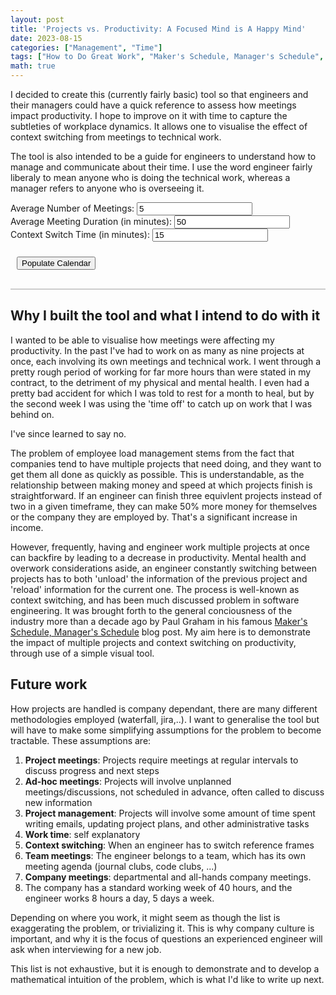 ```yaml
---
layout: post
title: 'Projects vs. Productivity: A Focused Mind is A Happy Mind'
date: 2023-08-15
categories: ["Management", "Time"]
tags: ["How to Do Great Work", "Maker's Schedule, Manager's Schedule", "Time Management"]
math: true
---
```


I decided to create this (currently fairly basic) tool so that engineers and their managers could have a quick reference to assess how meetings impact productivity. I hope to improve on it with time to capture the subtleties of workplace dynamics. It allows one to visualise the effect of context switching from meetings to technical work.

The tool is also intended to be a guide for engineers to understand how to manage and communicate about their time. I use the word engineer fairly liberaly to mean anyone who is doing the technical work, whereas a manager refers to anyone who is overseeing it.

<head>
  <meta charset='utf-8' />
  <title>Meeting Calendar</title>
  <script src='https://cdn.jsdelivr.net/npm/fullcalendar@6.1.8/index.global.min.js'></script>
  <style>
    /* Custom styles for the calendar */
    #calendar {
      border: 1px solid #ccc;
      margin: 20px auto;
      max-width: 900px;
      /* Remove title outline */
      font-weight: bold;
      outline: none;
    }
    
    /* Style for input boxes and button */
    .input-box {
      margin: 10px;
    }
    
    #generate-button {
      margin: 10px;
    }
  </style>
  <script> 
    // 0. Description of calendar to be shown
    document.addEventListener('DOMContentLoaded', function() {
      var calendarEl = document.getElementById('calendar');
      var calendar = new FullCalendar.Calendar(calendarEl, {
        initialView: 'timeGridWeek',
        slotLabelFormat: {
          hour: 'numeric',
          minute: '2-digit',
          omitZeroMinute: false,
          meridiem: 'short'
        },
        slotDuration: '00:30:00',
        slotMinTime: '09:00:00',
        slotMaxTime: '18:00:00',
        weekends: false,
        eventOverlap: false,
      });
      
    calendar.render();

    // 1. Create the function to populate the calendar
    function populateCalendar() {
      // A. Pre-declare cariables of interest
      const avgNumMeetings = parseInt(document.getElementById("avgNumMeetings").value);
      const avgMeetingDuration = parseInt(document.getElementById("avgMeetingDuration").value)*60000;
      const contextSwitchTime = parseInt(document.getElementById("contextSwitchTime").value)*60000;
      const workingDayStart = 9; // Start time in minutes (9 am)
      const workingDayEnd = 18; // End time in minutes (6 pm)
      currentDate = new Date();
      const minutesPerDay = (workingDayEnd - workingDayStart) * 60 * 60000;
      const totalMinutesAvailable = minutesPerDay * 5;
      const intervalBetweenEvents = Math.round(totalMinutesAvailable / (avgNumMeetings));
      var events = [];
      const dayOfWeek = currentDate.getDay()

      // B. Initialise calendar and first meeting
      // Clear all events from the calendar if any
    calendar.getEventSources().forEach(function(eventSource) {
      eventSource.remove();
    });
      if (dayOfWeek === 0) {
        // If it's Sunday, find the next Monday
        currentDate.setDate(currentDate.getDate() + 1);
      } else if (dayOfWeek > 1) {
        // If it's Tuesday to Saturday, find the previous Monday
        const daysUntilMonday = dayOfWeek - 1;
        currentDate.setDate(currentDate.getDate() - daysUntilMonday);
      }
      currentDate.setHours(9, 0, 0, 0);
      let meetingStartTime = new Date(currentDate);

      // C. Loop over number of meetings to populate calendar
      for (var i = 0; i < avgNumMeetings; i++) {

        // i. Ensure the start time is within working hours and if it is display it with associated context switches
        if (meetingStartTime.getHours() >= 9 && meetingStartTime.getHours() + (avgMeetingDuration / 6000000) <= 18) {
          events.push({
          title: 'Meeting',
          start: new Date(meetingStartTime),
          end: new Date(meetingStartTime.getTime() + avgMeetingDuration),
          description: "",
          backgroundColor: '#e0e0e0', // Blue shade
        });

        // Context switch after meeting
        let latterCSEnd = new Date(meetingStartTime.getTime() + avgMeetingDuration + contextSwitchTime);
        if (meetingStartTime.getHours() > 17 && meetingStartTime.getMinutes() > 45){
          latterCSEnd = new Date(meetingStartTime.getTime()-(meetingStartTime.getMinutes()-45)*60000)
          events.push({
          title: 'Context switch',
          start: new Date(meetingStartTime.getTime() + avgMeetingDuration ),
          end: new Date(meetingStartTime.getTime() + avgMeetingDuration + contextSwitchTime),
          description: "",
          backgroundColor: '#f7be6d', // Orange shade
        });
        } else {
          events.push({
          title: 'Context switch',
          start: new Date(meetingStartTime.getTime() + avgMeetingDuration ),
          end: latterCSEnd,
          description: "",
          backgroundColor: '#f7be6d', // Orange shade
        });
        }

        // Context switch before meeting
        let priorCSStart = new Date(meetingStartTime.getTime()-contextSwitchTime);
        if (meetingStartTime.getHours() >= 9 && meetingStartTime.getMinutes() >= 15) {
          events.push({
          title: 'Context switch',
          start: priorCSStart,
          end: new Date(meetingStartTime.getTime()),
          description: "",
          backgroundColor: '#f7be6d', // Orange shade
        });
        } else if (meetingStartTime.getHours() === 9 && meetingStartTime.getMinutes() > 0) {
          priorCSStart = new Date(meetingStartTime.getTime() - meetingStartTime.getMinutes()*60000);
          events.push({
          title: 'Context switch',
          start: priorCSStart,
          end: new Date(meetingStartTime.getTime()),
          description: "",
          backgroundColor: '#f7be6d', // Orange shade
        });
        }
      } 

    // Update meetingStartTime
    var minutesToAdd = intervalBetweenEvents;
    meetingStartTime = new Date(meetingStartTime.getTime() + minutesToAdd);
    
    // Calculate the day and time for the meeting start
    var meetingDay = meetingStartTime.getDay();
    
    // If the meeting time exceeds the working day end, move to the next day
    if (meetingStartTime.getHours() + (avgMeetingDuration / 6000000) < 9) {
      meetingStartTime.setHours(9, 0, 0, 0)
    }
    if (meetingStartTime.getHours() + (avgMeetingDuration / 6000000) > 18) {
      meetingDay += 1;
      meetingStartTime.setDate(meetingStartTime.getDate() + 1);
      meetingStartTime.setHours(9, 0, 0, 0)
    }
    
  }
  console.log(events)
  calendar.addEventSource(events);
}
            
      document.getElementById('generate-button').addEventListener('click', populateCalendar);
    });
  </script>
</head>
  <div class="input-box">
    <label for="avgNumMeetings">Average Number of Meetings:</label>
    <input type="number" id="avgNumMeetings" value="5">
  </div>
  
  <div class="input-box">
    <label for="avgMeetingDuration">Average Meeting Duration (in minutes):</label>
    <input type="number" id="avgMeetingDuration" value="50">
  </div>
  
  <div class="input-box">
    <label for="contextSwitchTime">Context Switch Time (in minutes):</label>
    <input type="number" id="contextSwitchTime" value="15">
  </div>
  
  <button id="generate-button">Populate Calendar</button>
  
  <div id='calendar'></div>


## Why I built the tool and what I intend to do with it

I wanted to be able to visualise how meetings were affecting my productivity. In the past I've had to work on as many as nine projects at once, each involving its own meetings and technical work. I went through a pretty rough period of working for far more hours than were stated in my contract, to the detriment of my physical and mental health. I even had a pretty bad accident for which I was told to rest for a month to heal, but by the second week I was using the 'time off' to catch up on work that I was behind on. 

I've since learned to say no.

The problem of employee load management stems from the fact that companies tend to have multiple projects that need doing, and they want to get them all done as quickly as possible. This is understandable, as the relationship between making money and speed at which projects finish is straightforward. If an engineer can finish three equivlent projects instead of two in a given timeframe, they can make 50% more money for themselves or the company they are employed by. That's a significant increase in income. 

However, frequently, having and engineer work multiple projects at once can backfire by leading to a decrease in productivity. Mental health and overwork considerations aside, an engineer constantly switching between projects has to both 'unload' the information of the previous project and 'reload' information for the current one. The process is well-known as context switching, and has been much discussed problem in software engineering. It was brought forth to the general conciousness of the industry more than a decade ago by Paul Graham in his famous [Maker's Schedule, Manager's Schedule](http://paulgraham.com/makersschedule.html) blog post. My aim here is to demonstrate the impact of multiple projects and context switching on productivity, through use of a simple visual tool. 

## Future work

How projects are handled is company dependant, there are many different methodologies employed (waterfall, jira,..). I want to generalise the tool but will have to make some simplifying assumptions for the problem to become tractable. These assumptions are:

1. **Project meetings**: Projects require meetings at regular intervals to discuss progress and next steps
2. **Ad-hoc meetings**: Projects will involve unplanned meetings/discussions, not scheduled in advance, often called to discuss new information
3. **Project management**: Projects will involve some amount of time spent writing emails, updating project plans, and other administrative tasks
4. **Work time**: self explanatory
5. **Context switching**: When an engineer has to switch reference frames 
6. **Team meetings**: The engineer belongs to a team, which has its own meeting agenda (journal clubs, code clubs, ...)
7. **Company meetings**: departmental and all-hands company meetings.
8. The company has a standard working week of 40 hours, and the engineer works 8 hours a day, 5 days a week.

Depending on where you work, it might seem as though the list is exaggerating the problem, or trivializing it. This is why company culture is important, and why it is the focus of questions an experienced engineer will ask when interviewing for a new job.

This list is not exhaustive, but it is enough to demonstrate and to develop a mathematical intuition of the problem, which is what I'd like to write up next. 